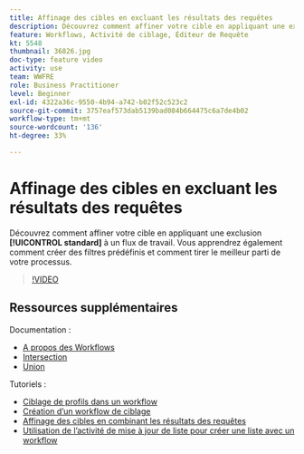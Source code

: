 ```yaml
---
title: Affinage des cibles en excluant les résultats des requêtes
description: Découvrez comment affiner votre cible en appliquant une exclusion standard à un processus. Vous apprendrez également comment créer des filtres prédéfinis et comment tirer le meilleur parti de votre processus.
feature: Workflows, Activité de ciblage, Éditeur de Requête
kt: 5548
thumbnail: 36826.jpg
doc-type: feature video
activity: use
team: WWFRE
role: Business Practitioner
level: Beginner
exl-id: 4322a36c-9550-4b94-a742-b02f52c523c2
source-git-commit: 3757eaf573dab5139bad084b664475c6a7de4b02
workflow-type: tm+mt
source-wordcount: '136'
ht-degree: 33%

---
```


# Affinage des cibles en excluant les résultats des requêtes

Découvrez comment affiner votre cible en appliquant une exclusion **[!UICONTROL standard]** à un flux de travail. Vous apprendrez également comment créer des filtres prédéfinis et comment tirer le meilleur parti de votre processus.

>[!VIDEO](https://video.tv.adobe.com/v/36826?quality=12)

## Ressources supplémentaires

Documentation :

* [A propos des Workflows](https://experienceleague.adobe.com/docs/campaign-classic/using/automating-with-workflows/introduction/about-workflows.html)
* [Intersection](https://experienceleague.adobe.com/docs/campaign-classic/using/automating-with-workflows/targeting-activities/intersection.html)
* [Union](https://experienceleague.adobe.com/docs/campaign-classic/using/automating-with-workflows/targeting-activities/union.html)

Tutoriels :

* [Ciblage de profils dans un workflow](/help/getting-started/targeting-profiles-in-a-workflow.md)
* [Création d’un workflow de ciblage](/help/automating-with-workflows/creating-a-targeting-workflow.md)
* [Affinage des cibles en combinant les résultats des requêtes](/help/automating-with-workflows/refining-targets-by-combining-query-results.md)
* [Utilisation de l’activité de mise à jour de liste pour créer une liste avec un workflow](/help/automating-with-workflows/using-the-update-list-activity.md)
